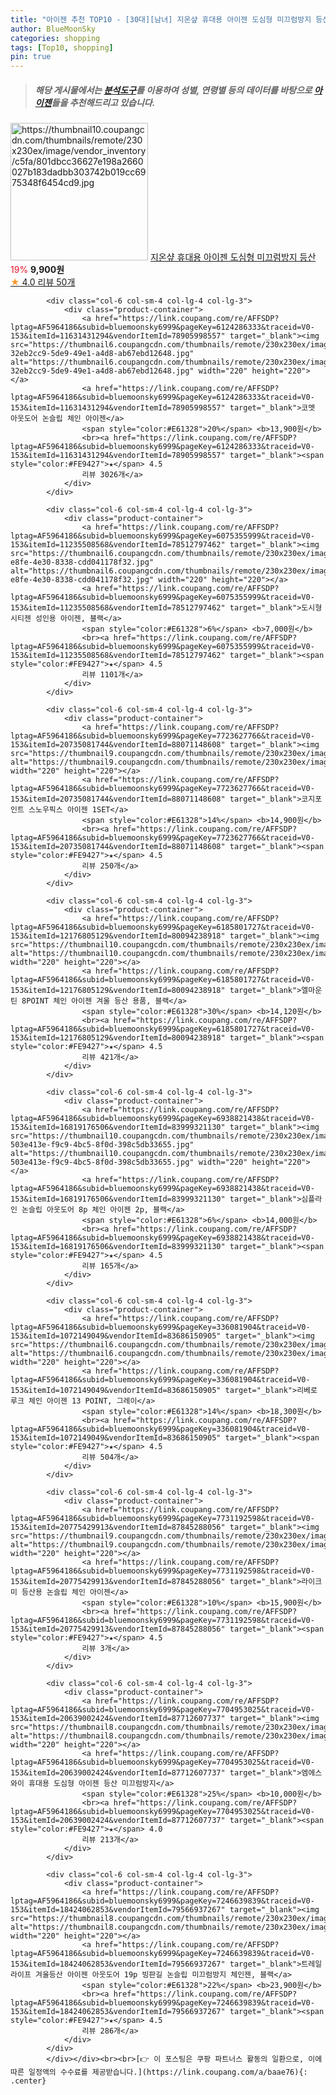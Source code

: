 ```yaml
---
title: "아이젠 추천 TOP10 - [30대][남녀] 지온샾 휴대용 아이젠 도심형 미끄럼방지 등산"
author: BlueMoonSky
categories: shopping
tags: [Top10, shopping]
pin: true
---
```


> ##### 해당 게시물에서는 [**분석도구**](https://itemscout.io/)를 이용하여 **성별**, **연령별** 등의 데이터를 바탕으로 [**아이젠**](https://link.coupang.com/a/baae76)들을 추천해드리고 있습니다.
<div class="container"><div class="row">
            <div class="col-6 col-sm-4 col-lg-4 col-lg-3">
                <div class="product-container">
                    <a href="https://link.coupang.com/re/AFFSDP?lptag=AF5964186&subid=bluemoonsky6999&pageKey=7762819766&traceid=V0-153&itemId=20937931741&vendorItemId=88004278427" target="_blank"><img src="https://thumbnail10.coupangcdn.com/thumbnails/remote/230x230ex/image/vendor_inventory/c5fa/801dbcc36627e198a2660027b183dadbb303742b019cc6975348f6454cd9.jpg" alt="https://thumbnail10.coupangcdn.com/thumbnails/remote/230x230ex/image/vendor_inventory/c5fa/801dbcc36627e198a2660027b183dadbb303742b019cc6975348f6454cd9.jpg" width="220" height="220"></a>
                    <a href="https://link.coupang.com/re/AFFSDP?lptag=AF5964186&subid=bluemoonsky6999&pageKey=7762819766&traceid=V0-153&itemId=20937931741&vendorItemId=88004278427" target="_blank">지온샾 휴대용 아이젠 도심형 미끄럼방지 등산</a>
                    <span style="color:#E61328">19%</span> <b>9,900원</b>
                    <br><a href="https://link.coupang.com/re/AFFSDP?lptag=AF5964186&subid=bluemoonsky6999&pageKey=7762819766&traceid=V0-153&itemId=20937931741&vendorItemId=88004278427" target="_blank"><span style="color:#FE9427">★</span> 4.0
                    리뷰 50개</a>
                </div>
            </div>
            
            <div class="col-6 col-sm-4 col-lg-4 col-lg-3">
                <div class="product-container">
                    <a href="https://link.coupang.com/re/AFFSDP?lptag=AF5964186&subid=bluemoonsky6999&pageKey=6124286333&traceid=V0-153&itemId=11631431294&vendorItemId=78905998557" target="_blank"><img src="https://thumbnail6.coupangcdn.com/thumbnails/remote/230x230ex/image/retail/images/10292403625308167-32eb2cc9-5de9-49e1-a4d8-ab67ebd12648.jpg" alt="https://thumbnail6.coupangcdn.com/thumbnails/remote/230x230ex/image/retail/images/10292403625308167-32eb2cc9-5de9-49e1-a4d8-ab67ebd12648.jpg" width="220" height="220"></a>
                    <a href="https://link.coupang.com/re/AFFSDP?lptag=AF5964186&subid=bluemoonsky6999&pageKey=6124286333&traceid=V0-153&itemId=11631431294&vendorItemId=78905998557" target="_blank">코멧 아웃도어 논슬립 체인 아이젠</a>
                    <span style="color:#E61328">20%</span> <b>13,900원</b>
                    <br><a href="https://link.coupang.com/re/AFFSDP?lptag=AF5964186&subid=bluemoonsky6999&pageKey=6124286333&traceid=V0-153&itemId=11631431294&vendorItemId=78905998557" target="_blank"><span style="color:#FE9427">★</span> 4.5
                    리뷰 3026개</a>
                </div>
            </div>
            
            <div class="col-6 col-sm-4 col-lg-4 col-lg-3">
                <div class="product-container">
                    <a href="https://link.coupang.com/re/AFFSDP?lptag=AF5964186&subid=bluemoonsky6999&pageKey=6075355999&traceid=V0-153&itemId=11235508568&vendorItemId=78512797462" target="_blank"><img src="https://thumbnail6.coupangcdn.com/thumbnails/remote/230x230ex/image/retail/images/2021/09/10/17/6/b69b2d33-e8fe-4e30-8338-cdd041178f32.jpg" alt="https://thumbnail6.coupangcdn.com/thumbnails/remote/230x230ex/image/retail/images/2021/09/10/17/6/b69b2d33-e8fe-4e30-8338-cdd041178f32.jpg" width="220" height="220"></a>
                    <a href="https://link.coupang.com/re/AFFSDP?lptag=AF5964186&subid=bluemoonsky6999&pageKey=6075355999&traceid=V0-153&itemId=11235508568&vendorItemId=78512797462" target="_blank">도시형 시티젠 성인용 아이젠, 블랙</a>
                    <span style="color:#E61328">6%</span> <b>7,000원</b>
                    <br><a href="https://link.coupang.com/re/AFFSDP?lptag=AF5964186&subid=bluemoonsky6999&pageKey=6075355999&traceid=V0-153&itemId=11235508568&vendorItemId=78512797462" target="_blank"><span style="color:#FE9427">★</span> 4.5
                    리뷰 1101개</a>
                </div>
            </div>
            
            <div class="col-6 col-sm-4 col-lg-4 col-lg-3">
                <div class="product-container">
                    <a href="https://link.coupang.com/re/AFFSDP?lptag=AF5964186&subid=bluemoonsky6999&pageKey=7723627766&traceid=V0-153&itemId=20735081744&vendorItemId=88071148608" target="_blank"><img src="https://thumbnail9.coupangcdn.com/thumbnails/remote/230x230ex/image/vendor_inventory/4bab/8b54fcd83fd02a7770c7b8ac4597668ab24db1b14efd68ee440248e8e637.jpg" alt="https://thumbnail9.coupangcdn.com/thumbnails/remote/230x230ex/image/vendor_inventory/4bab/8b54fcd83fd02a7770c7b8ac4597668ab24db1b14efd68ee440248e8e637.jpg" width="220" height="220"></a>
                    <a href="https://link.coupang.com/re/AFFSDP?lptag=AF5964186&subid=bluemoonsky6999&pageKey=7723627766&traceid=V0-153&itemId=20735081744&vendorItemId=88071148608" target="_blank">코지포인트 스노우픽스 아이젠 1SET</a>
                    <span style="color:#E61328">14%</span> <b>14,900원</b>
                    <br><a href="https://link.coupang.com/re/AFFSDP?lptag=AF5964186&subid=bluemoonsky6999&pageKey=7723627766&traceid=V0-153&itemId=20735081744&vendorItemId=88071148608" target="_blank"><span style="color:#FE9427">★</span> 4.5
                    리뷰 250개</a>
                </div>
            </div>
            
            <div class="col-6 col-sm-4 col-lg-4 col-lg-3">
                <div class="product-container">
                    <a href="https://link.coupang.com/re/AFFSDP?lptag=AF5964186&subid=bluemoonsky6999&pageKey=6185801727&traceid=V0-153&itemId=12176805129&vendorItemId=80094238918" target="_blank"><img src="https://thumbnail10.coupangcdn.com/thumbnails/remote/230x230ex/image/vendor_inventory/520d/fa19b23184e4174d99448387f66492c0b49fb2dd213c8629f79b437509eb.jpg" alt="https://thumbnail10.coupangcdn.com/thumbnails/remote/230x230ex/image/vendor_inventory/520d/fa19b23184e4174d99448387f66492c0b49fb2dd213c8629f79b437509eb.jpg" width="220" height="220"></a>
                    <a href="https://link.coupang.com/re/AFFSDP?lptag=AF5964186&subid=bluemoonsky6999&pageKey=6185801727&traceid=V0-153&itemId=12176805129&vendorItemId=80094238918" target="_blank">엘마운틴 8POINT 체인 아이젠 겨울 등산 용품, 블랙</a>
                    <span style="color:#E61328">30%</span> <b>14,120원</b>
                    <br><a href="https://link.coupang.com/re/AFFSDP?lptag=AF5964186&subid=bluemoonsky6999&pageKey=6185801727&traceid=V0-153&itemId=12176805129&vendorItemId=80094238918" target="_blank"><span style="color:#FE9427">★</span> 4.5
                    리뷰 421개</a>
                </div>
            </div>
            
            <div class="col-6 col-sm-4 col-lg-4 col-lg-3">
                <div class="product-container">
                    <a href="https://link.coupang.com/re/AFFSDP?lptag=AF5964186&subid=bluemoonsky6999&pageKey=6938821438&traceid=V0-153&itemId=16819176506&vendorItemId=83999321130" target="_blank"><img src="https://thumbnail10.coupangcdn.com/thumbnails/remote/230x230ex/image/retail/images/1633933679228046-503e413e-f9c9-4bc5-8f0d-398c5db33655.jpg" alt="https://thumbnail10.coupangcdn.com/thumbnails/remote/230x230ex/image/retail/images/1633933679228046-503e413e-f9c9-4bc5-8f0d-398c5db33655.jpg" width="220" height="220"></a>
                    <a href="https://link.coupang.com/re/AFFSDP?lptag=AF5964186&subid=bluemoonsky6999&pageKey=6938821438&traceid=V0-153&itemId=16819176506&vendorItemId=83999321130" target="_blank">심플라인 논슬립 아웃도어 8p 체인 아이젠 2p, 블랙</a>
                    <span style="color:#E61328">6%</span> <b>14,000원</b>
                    <br><a href="https://link.coupang.com/re/AFFSDP?lptag=AF5964186&subid=bluemoonsky6999&pageKey=6938821438&traceid=V0-153&itemId=16819176506&vendorItemId=83999321130" target="_blank"><span style="color:#FE9427">★</span> 4.5
                    리뷰 165개</a>
                </div>
            </div>
            
            <div class="col-6 col-sm-4 col-lg-4 col-lg-3">
                <div class="product-container">
                    <a href="https://link.coupang.com/re/AFFSDP?lptag=AF5964186&subid=bluemoonsky6999&pageKey=336081904&traceid=V0-153&itemId=1072149049&vendorItemId=83686150905" target="_blank"><img src="https://thumbnail6.coupangcdn.com/thumbnails/remote/230x230ex/image/vendor_inventory/594b/8ce6dcbc8bc7ff79fec758e35d35ee3c222dcaf7967bca513def4143a67d.jpg" alt="https://thumbnail6.coupangcdn.com/thumbnails/remote/230x230ex/image/vendor_inventory/594b/8ce6dcbc8bc7ff79fec758e35d35ee3c222dcaf7967bca513def4143a67d.jpg" width="220" height="220"></a>
                    <a href="https://link.coupang.com/re/AFFSDP?lptag=AF5964186&subid=bluemoonsky6999&pageKey=336081904&traceid=V0-153&itemId=1072149049&vendorItemId=83686150905" target="_blank">리베로 루크 체인 아이젠 13 POINT, 그레이</a>
                    <span style="color:#E61328">14%</span> <b>18,300원</b>
                    <br><a href="https://link.coupang.com/re/AFFSDP?lptag=AF5964186&subid=bluemoonsky6999&pageKey=336081904&traceid=V0-153&itemId=1072149049&vendorItemId=83686150905" target="_blank"><span style="color:#FE9427">★</span> 4.5
                    리뷰 504개</a>
                </div>
            </div>
            
            <div class="col-6 col-sm-4 col-lg-4 col-lg-3">
                <div class="product-container">
                    <a href="https://link.coupang.com/re/AFFSDP?lptag=AF5964186&subid=bluemoonsky6999&pageKey=7731192598&traceid=V0-153&itemId=20775429913&vendorItemId=87845288056" target="_blank"><img src="https://thumbnail9.coupangcdn.com/thumbnails/remote/230x230ex/image/vendor_inventory/f678/2d68e7bbe0a3173c00dc1f158bb88c5f681cbe57be960123f59a10ce908d.jpg" alt="https://thumbnail9.coupangcdn.com/thumbnails/remote/230x230ex/image/vendor_inventory/f678/2d68e7bbe0a3173c00dc1f158bb88c5f681cbe57be960123f59a10ce908d.jpg" width="220" height="220"></a>
                    <a href="https://link.coupang.com/re/AFFSDP?lptag=AF5964186&subid=bluemoonsky6999&pageKey=7731192598&traceid=V0-153&itemId=20775429913&vendorItemId=87845288056" target="_blank">라이크미 등산용 논슬립 체인 아이젠</a>
                    <span style="color:#E61328">10%</span> <b>15,900원</b>
                    <br><a href="https://link.coupang.com/re/AFFSDP?lptag=AF5964186&subid=bluemoonsky6999&pageKey=7731192598&traceid=V0-153&itemId=20775429913&vendorItemId=87845288056" target="_blank"><span style="color:#FE9427">★</span> 4.5
                    리뷰 3개</a>
                </div>
            </div>
            
            <div class="col-6 col-sm-4 col-lg-4 col-lg-3">
                <div class="product-container">
                    <a href="https://link.coupang.com/re/AFFSDP?lptag=AF5964186&subid=bluemoonsky6999&pageKey=7704953025&traceid=V0-153&itemId=20639002424&vendorItemId=87712607737" target="_blank"><img src="https://thumbnail8.coupangcdn.com/thumbnails/remote/230x230ex/image/vendor_inventory/a345/f486acc7ab72b9179d61e3052180d8445548bf0079f5716a6325a14e9097.jpg" alt="https://thumbnail8.coupangcdn.com/thumbnails/remote/230x230ex/image/vendor_inventory/a345/f486acc7ab72b9179d61e3052180d8445548bf0079f5716a6325a14e9097.jpg" width="220" height="220"></a>
                    <a href="https://link.coupang.com/re/AFFSDP?lptag=AF5964186&subid=bluemoonsky6999&pageKey=7704953025&traceid=V0-153&itemId=20639002424&vendorItemId=87712607737" target="_blank">엠에스와이 휴대용 도심형 아이젠 등산 미끄럼방지</a>
                    <span style="color:#E61328">25%</span> <b>10,000원</b>
                    <br><a href="https://link.coupang.com/re/AFFSDP?lptag=AF5964186&subid=bluemoonsky6999&pageKey=7704953025&traceid=V0-153&itemId=20639002424&vendorItemId=87712607737" target="_blank"><span style="color:#FE9427">★</span> 4.0
                    리뷰 213개</a>
                </div>
            </div>
            
            <div class="col-6 col-sm-4 col-lg-4 col-lg-3">
                <div class="product-container">
                    <a href="https://link.coupang.com/re/AFFSDP?lptag=AF5964186&subid=bluemoonsky6999&pageKey=7246639839&traceid=V0-153&itemId=18424062853&vendorItemId=79566937267" target="_blank"><img src="https://thumbnail8.coupangcdn.com/thumbnails/remote/230x230ex/image/vendor_inventory/0ebd/4a606ca882bd6e57d42baf3796ee75d9550a8538e1bba9c85c1d4c55cfc2.jpg" alt="https://thumbnail8.coupangcdn.com/thumbnails/remote/230x230ex/image/vendor_inventory/0ebd/4a606ca882bd6e57d42baf3796ee75d9550a8538e1bba9c85c1d4c55cfc2.jpg" width="220" height="220"></a>
                    <a href="https://link.coupang.com/re/AFFSDP?lptag=AF5964186&subid=bluemoonsky6999&pageKey=7246639839&traceid=V0-153&itemId=18424062853&vendorItemId=79566937267" target="_blank">트레일라이프 겨울등산 아이젠 아웃도어 19p 빙판길 논슬립 미끄럼방지 체인젠, 블랙</a>
                    <span style="color:#E61328">22%</span> <b>23,900원</b>
                    <br><a href="https://link.coupang.com/re/AFFSDP?lptag=AF5964186&subid=bluemoonsky6999&pageKey=7246639839&traceid=V0-153&itemId=18424062853&vendorItemId=79566937267" target="_blank"><span style="color:#FE9427">★</span> 4.5
                    리뷰 286개</a>
                </div>
            </div>
            </div></div><br><br>[👉 이 포스팅은 쿠팡 파트너스 활동의 일환으로, 이에 따른 일정액의 수수료를 제공받습니다.](https://link.coupang.com/a/baae76){: .center}